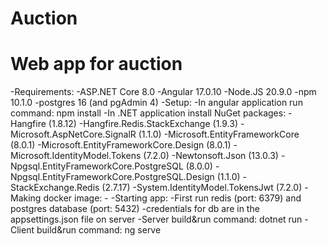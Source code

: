 # Auction
Web app for auction
======
-Requirements:
    -ASP.NET Core 8.0
    -Angular 17.0.10
    -Node.JS 20.9.0
    -npm 10.1.0
    -postgres 16 (and pgAdmin 4)
-Setup:
    -In angular application run command: npm install
    -In .NET application install NuGet packages:
        -Hangfire (1.8.12)
        -Hangfire.Redis.StackExchange (1.9.3)
        -Microsoft.AspNetCore.SignalR (1.1.0)
        -Microsoft.EntityFrameworkCore (8.0.1)
        -Microsoft.EntityFrameworkCore.Design (8.0.1)
        -Microsoft.IdentityModel.Tokens (7.2.0)
        -Newtonsoft.Json (13.0.3)
        -Npgsql.EntityFrameworkCore.PostgreSQL (8.0.0)
        -Npgsql.EntityFrameworkCore.PostgreSQL.Design (1.1.0)
        -StackExchange.Redis (2.7.17)
        -System.IdentityModel.TokensJwt (7.2.0)
-Making docker image:
    -
-Starting app:
    -First run redis (port: 6379) and postgres database (port: 5432)
        -credentials for db are in the appsettings.json file on server
    -Server build&run command: dotnet run
    -Client build&run command: ng serve
